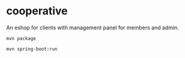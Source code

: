 # cooperative
An eshop for clients with management panel for members and admin.
 
``
mvn package
``
 
``
mvn spring-boot:run
``
